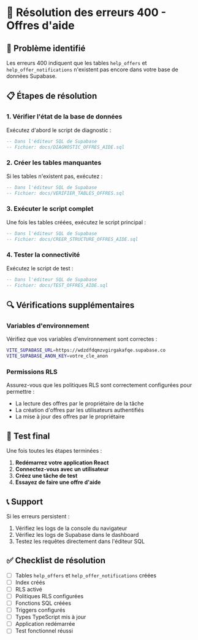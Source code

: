 # 🔧 Résolution des erreurs 400 - Offres d'aide

## 🚨 Problème identifié

Les erreurs 400 indiquent que les tables `help_offers` et `help_offer_notifications` n'existent pas encore dans votre base de données Supabase.

## 📋 Étapes de résolution

### 1. **Vérifier l'état de la base de données**

Exécutez d'abord le script de diagnostic :
```sql
-- Dans l'éditeur SQL de Supabase
-- Fichier: docs/DIAGNOSTIC_OFFRES_AIDE.sql
```

### 2. **Créer les tables manquantes**

Si les tables n'existent pas, exécutez :
```sql
-- Dans l'éditeur SQL de Supabase
-- Fichier: docs/VERIFIER_TABLES_OFFRES.sql
```

### 3. **Exécuter le script complet**

Une fois les tables créées, exécutez le script principal :
```sql
-- Dans l'éditeur SQL de Supabase
-- Fichier: docs/CREER_STRUCTURE_OFFRES_AIDE.sql
```

### 4. **Tester la connectivité**

Exécutez le script de test :
```sql
-- Dans l'éditeur SQL de Supabase
-- Fichier: docs/TEST_OFFRES_AIDE.sql
```

## 🔍 Vérifications supplémentaires

### Variables d'environnement
Vérifiez que vos variables d'environnement sont correctes :
```bash
VITE_SUPABASE_URL=https://wdzdfdqmzvgirgakafqe.supabase.co
VITE_SUPABASE_ANON_KEY=votre_cle_anon
```

### Permissions RLS
Assurez-vous que les politiques RLS sont correctement configurées pour permettre :
- La lecture des offres par le propriétaire de la tâche
- La création d'offres par les utilisateurs authentifiés
- La mise à jour des offres par le propriétaire

## 🚀 Test final

Une fois toutes les étapes terminées :

1. **Redémarrez votre application React**
2. **Connectez-vous avec un utilisateur**
3. **Créez une tâche de test**
4. **Essayez de faire une offre d'aide**

## 📞 Support

Si les erreurs persistent :

1. Vérifiez les logs de la console du navigateur
2. Vérifiez les logs de Supabase dans le dashboard
3. Testez les requêtes directement dans l'éditeur SQL

## ✅ Checklist de résolution

- [ ] Tables `help_offers` et `help_offer_notifications` créées
- [ ] Index créés
- [ ] RLS activé
- [ ] Politiques RLS configurées
- [ ] Fonctions SQL créées
- [ ] Triggers configurés
- [ ] Types TypeScript mis à jour
- [ ] Application redémarrée
- [ ] Test fonctionnel réussi

